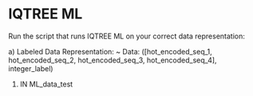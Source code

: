 # IQTREE ML

Run the script that runs IQTREE ML on your correct data representation:

  a) Labeled Data Representation:
  ~ Data: ([hot_encoded_seq_1, hot_encoded_seq_2, hot_encoded_seq_3, hot_encoded_seq_4], integer_label)

  1. IN ML_data_test
